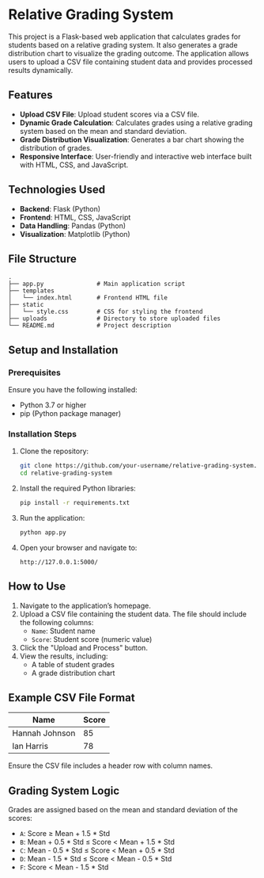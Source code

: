 # Relative Grading System

This project is a Flask-based web application that calculates grades for students based on a relative grading system. It also generates a grade distribution chart to visualize the grading outcome. The application allows users to upload a CSV file containing student data and provides processed results dynamically.

## Features

- **Upload CSV File**: Upload student scores via a CSV file.
- **Dynamic Grade Calculation**: Calculates grades using a relative grading system based on the mean and standard deviation.
- **Grade Distribution Visualization**: Generates a bar chart showing the distribution of grades.
- **Responsive Interface**: User-friendly and interactive web interface built with HTML, CSS, and JavaScript.

## Technologies Used

- **Backend**: Flask (Python)
- **Frontend**: HTML, CSS, JavaScript
- **Data Handling**: Pandas (Python)
- **Visualization**: Matplotlib (Python)

## File Structure

```
.
├── app.py               # Main application script
├── templates
│   └── index.html       # Frontend HTML file
├── static
│   └── style.css        # CSS for styling the frontend
├── uploads              # Directory to store uploaded files
└── README.md            # Project description
```

## Setup and Installation

### Prerequisites

Ensure you have the following installed:
- Python 3.7 or higher
- pip (Python package manager)

### Installation Steps

1. Clone the repository:
   ```bash
   git clone https://github.com/your-username/relative-grading-system.git
   cd relative-grading-system
   ```

2. Install the required Python libraries:
   ```bash
   pip install -r requirements.txt
   ```

3. Run the application:
   ```bash
   python app.py
   ```

4. Open your browser and navigate to:
   ```
   http://127.0.0.1:5000/
   ```

## How to Use

1. Navigate to the application’s homepage.
2. Upload a CSV file containing the student data. The file should include the following columns:
   - `Name`: Student name
   - `Score`: Student score (numeric value)
3. Click the "Upload and Process" button.
4. View the results, including:
   - A table of student grades
   - A grade distribution chart

## Example CSV File Format

| Name           | Score |
|----------------|-------|
| Hannah Johnson | 85    |
| Ian Harris     | 78    |

Ensure the CSV file includes a header row with column names.

## Grading System Logic

Grades are assigned based on the mean and standard deviation of the scores:
- `A`: Score ≥ Mean + 1.5 * Std
- `B`: Mean + 0.5 * Std ≤ Score < Mean + 1.5 * Std
- `C`: Mean - 0.5 * Std ≤ Score < Mean + 0.5 * Std
- `D`: Mean - 1.5 * Std ≤ Score < Mean - 0.5 * Std
- `F`: Score < Mean - 1.5 * Std


